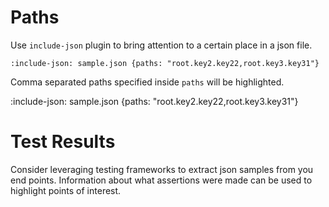 # Paths

Use `include-json` plugin to bring attention to a certain place in a json file. 

    :include-json: sample.json {paths: "root.key2.key22,root.key3.key31"}

Comma separated paths specified inside `paths` will be highlighted.

:include-json: sample.json {paths: "root.key2.key22,root.key3.key31"}

# Test Results

Consider leveraging testing frameworks to extract json samples from you end points. 
Information about what assertions were made can be used to highlight points of interest.
